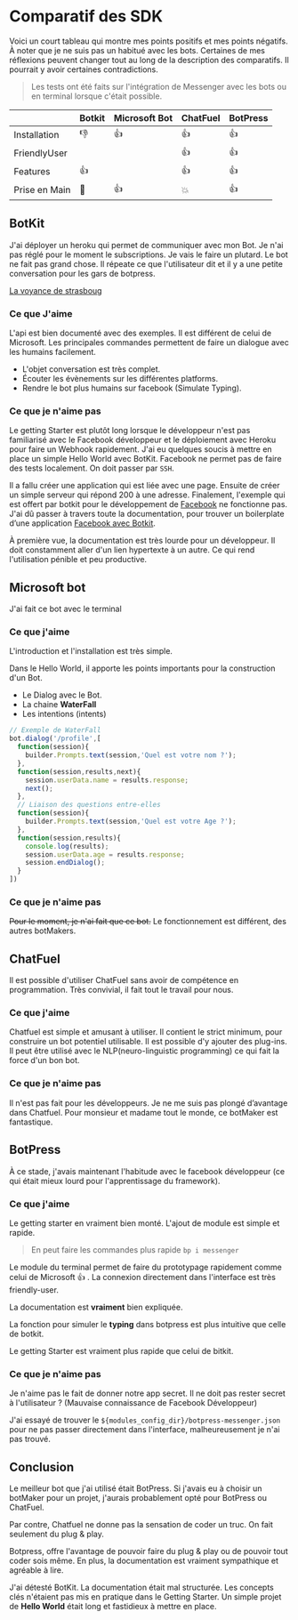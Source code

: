 # Comparatif des SDK  

Voici un court tableau qui montre mes points positifs et mes points négatifs. À noter que je ne suis pas un habitué avec les bots. Certaines de mes réflexions peuvent changer tout au long de la description des comparatifs. Il pourrait y avoir certaines contradictions.

> Les tests ont été faits sur l'intégration de Messenger avec les bots ou en terminal lorsque c'était possible.


||Botkit|Microsoft Bot|ChatFuel|BotPress|
|---|---|---|---|---|
|Installation|:-1:|:+1:|:+1:|:+1:|
|FriendlyUser|||:+1:|:+1:|
|Features|:+1:||:+1:|:+1:|
|Prise en Main|:shit:|:+1:|:boom:|:+1:|


## BotKit

J'ai déployer un heroku qui permet de communiquer avec mon Bot. Je n'ai pas réglé pour le moment le subscriptions. Je vais le faire un plutard. Le bot ne fait pas grand chose. Il répeate ce que l'utilisateur dit et il y a une petite conversation pour les gars de botpress.

[La voyance de strasboug](https://www.messenger.com/t/1766234773686722)

### Ce que J'aime

L'api est bien documenté avec des exemples. Il est différent de celui de Microsoft. Les principales commandes permettent de faire un dialogue avec les humains facilement.

* L'objet conversation est très complet.
* Écouter les évènements sur les différentes platforms.
* Rendre le bot plus humains sur facebook (Simulate Typing).

### Ce que je n'aime pas

Le getting Starter est plutôt long lorsque le développeur n'est pas familiarisé avec le Facebook développeur et le déploiement avec Heroku pour faire un Webhook rapidement. J'ai eu quelques soucis à mettre en place un simple Hello World avec BotKit. Facebook ne permet pas de faire des tests localement. On doit passer par `SSH`.

Il a fallu créer une application qui est liée avec une page. Ensuite de créer un simple serveur  qui répond 200 à une adresse. Finalement, l'exemple qui est offert par botkit pour le développement de [Facebook](https://github.com/howdyai/botkit/issues/764) ne fonctionne pas. J'ai dû passer à travers toute la documentation, pour trouver un boilerplate d’une application [Facebook avec Botkit](https://github.com/howdyai/botkit/blob/master/docs/readme-facebook.md#use-botkit-for-facebook-messenger-with-an-express-web-server).

À première vue, la documentation est très lourde pour un développeur. Il doit constamment aller d'un lien hypertexte à un autre. Ce qui rend l'utilisation pénible et peu productive.


## Microsoft bot

J'ai fait ce bot avec le terminal

### Ce que j'aime

L'introduction et l'installation est très simple.

Dans le Hello World, il apporte les points importants pour la construction d'un Bot.

* Le Dialog avec le Bot.
* La chaine **WaterFall**
* Les intentions (intents)

```javascript
// Exemple de WaterFall
bot.dialog('/profile',[
  function(session){
    builder.Prompts.text(session,'Quel est votre nom ?');
  },
  function(session,results,next){
    session.userData.name = results.response;
    next();
  },
  // Liaison des questions entre-elles
  function(session){
    builder.Prompts.text(session,'Quel est votre Age ?');
  },
  function(session,results){
    console.log(results);
    session.userData.age = results.response;
    session.endDialog();
  }
])
```

### Ce que je n'aime pas

~~Pour le moment, je n'ai fait que ce bot.~~ Le fonctionnement est différent, des autres botMakers.  

## ChatFuel

Il est possible d'utiliser ChatFuel sans avoir de compétence en programmation. Très convivial, il fait tout le travail pour nous.

### Ce que j'aime  

Chatfuel est simple et amusant à utiliser. Il contient le strict minimum, pour construire un bot potentiel utilisable. Il est possible d'y ajouter des plug-ins. Il peut être utilisé avec le NLP(neuro-linguistic programming) ce qui fait la force d'un bon bot.

### Ce que je n'aime pas

Il n'est pas fait pour les développeurs. Je ne me suis pas plongé d’avantage dans Chatfuel. Pour monsieur et madame tout le monde, ce botMaker est fantastique.   

## BotPress

À ce stade, j'avais maintenant l'habitude avec le facebook développeur (ce qui était mieux lourd pour l'apprentissage du framework).

### Ce que j'aime

Le getting starter en vraiment bien monté. L'ajout de module est simple et rapide.
> En peut faire les commandes plus rapide `bp i messenger`

Le module du terminal permet de faire du prototypage rapidement comme celui de Microsoft :thumbsup: . La connexion directement dans l'interface est très friendly-user.  

La documentation est **vraiment** bien expliquée.

La fonction pour simuler le __typing__ dans botpress est plus intuitive que celle de botkit.

Le getting Starter est vraiment plus rapide que celui de bitkit.

### Ce que je n'aime pas  

Je n'aime pas le fait de donner notre app secret. Il ne doit pas rester secret à l'utilisateur ? (Mauvaise connaissance de Facebook Développeur)

J'ai essayé de trouver le `${modules_config_dir}/botpress-messenger.json` pour ne pas passer directement dans l'interface, malheureusement je n'ai pas trouvé.

## Conclusion

Le meilleur bot que j'ai utilisé était BotPress. Si j'avais eu à choisir un botMaker pour un projet, j'aurais probablement opté pour BotPress ou ChatFuel.

Par contre, Chatfuel ne donne pas la sensation de coder un truc. On fait seulement du plug & play.

Botpress, offre l'avantage de pouvoir faire du plug & play ou de pouvoir tout coder sois même. En plus, la documentation est vraiment sympathique et agréable à lire.

J'ai détesté BotKit. La documentation était mal structurée. Les concepts clés n'étaient pas mis en pratique dans le Getting Starter. Un simple projet de **Hello World** était long et fastidieux à mettre en place.
